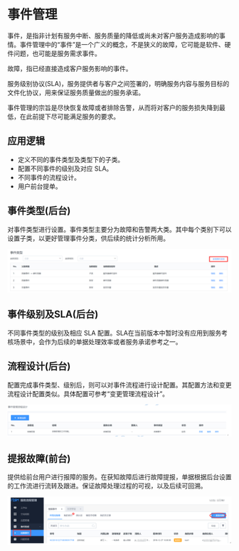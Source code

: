 # 事件管理

事件，是指非计划有服务中断、服务质量的降低或尚未对客户服务造成影响的事情。事件管理中的“事件”是一个广义的概念，不是狭义的故障，它可能是软件、硬件问题，也可能是服务需求事件。

故障，指已经直接造成客户服务影响的事件。

服务级别协议(SLA)，服务提供者与客户之间签署的，明确服务内容与服务目标的文件化协议，用来保证服务质量做出的服务承诺。

事件管理的宗旨是尽快恢复故障或者排除告警，从而将对客户的服务损失降到最低，在此前提下尽可能满足服务的要求。

## 应用逻辑

- 定义不同的事件类型及类型下的子类。
- 配置不同事件的级别及对应 SLA。
- 不同事件的流程设计。
- 用户前台提单。

## 事件类型(后台)

对事件类型进行设置。事件类型主要分为故障和告警两大类。其中每个类别下可以设置子类，以更好管理事件分类，供后续的统计分析所用。

![-w2020](../assets/23.gif)

## 事件级别及SLA(后台)

不同事件类型的级别及相应 SLA 配置。SLA在当前版本中暂时没有应用到服务考核场景中，会作为后续的单据处理效率或者服务承诺参考之一。

## 流程设计(后台)

配置完成事件类型、级别后，则可以对事件流程进行设计配置。其配置方法和变更流程设计配置类似。具体配置可参考“变更管理流程设计”。

![-w2020](../assets/24.gif)

## 提报故障(前台)

提供给前台用户进行报障的服务。在获知故障后进行故障提报，单据根据后台设置的工作流进行流转及跟进。保证故障处理过程的可视，以及后续可回溯。

![-w2020](../assets/25.gif)
